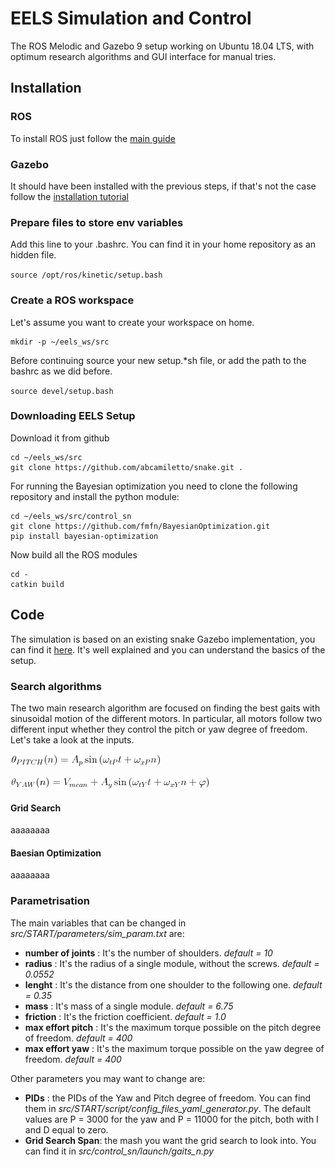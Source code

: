 # EELS Simulation and Control
The ROS Melodic and Gazebo 9 setup working on Ubuntu 18.04 LTS, with optimum research algorithms and GUI interface for manual tries.

## Installation

### ROS
To install ROS just follow the [main guide](http://wiki.ros.org/melodic/Installation/Ubuntu)

### Gazebo
It should have been installed with the previous steps, if that's not the case follow the [installation tutorial](http://gazebosim.org/tutorials?tut=install_ubuntu&cat=install)

### Prepare files to store env variables
Add this line to your .bashrc. You can find it in your home repository as an hidden file.

`source /opt/ros/kinetic/setup.bash`

### Create a ROS workspace
Let's assume you want to create your workspace on home.

```
mkdir -p ~/eels_ws/src
```

Before continuing source your new setup.*sh file, or add the path to the bashrc as we did before.

`source devel/setup.bash`

### Downloading EELS Setup

Download it from github
```
cd ~/eels_ws/src
git clone https://github.com/abcamiletto/snake.git .
```
For running the Bayesian optimization you need to clone the following repository and install the python module:
```
cd ~/eels_ws/src/control_sn
git clone https://github.com/fmfn/BayesianOptimization.git
pip install bayesian-optimization
```
Now build all the ROS modules

```
cd -
catkin build
```

## Code 
The simulation is based on an existing snake Gazebo implementation, you can find it [here](http://answers.gazebosim.org/question/16715/how-can-i-represent-a-anake-robot-with-many-identical-segmens-in-sdf/). It's well explained and you can understand the basics of the setup.

### Search algorithms
The two main research algorithm are focused on finding the best gaits with sinusoidal motion of the different motors. In particular, all motors follow two different input whether they control the pitch or yaw degree of freedom.
Let's take a look at the inputs.

![Alt text](yaw1.png?raw=true "Title")

![Alt text](pitch.png?raw=true "Title")


#### Grid Search
aaaaaaaa
#### Baesian Optimization
aaaaaaaa
### Parametrisation
The main variables that can be changed in *src/START/parameters/sim_param.txt* are:

- **number of joints** : It's the number of shoulders. *default = 10* 
- **radius** : It's the radius of a single module, without the screws. *default = 0.0552*
- **lenght** : It's the distance from one shoulder to the following one. *default = 0.35*
- **mass** : It's mass of a single module. *default = 6.75*
- **friction** : It's the friction coefficient. *default = 1.0*
- **max effort pitch** : It's the maximum torque possible on the pitch degree of freedom. *default = 400*
- **max effort yaw** : It's the maximum torque possible on the yaw degree of freedom. *default = 400*

Other parameters you may want to change are:

- **PIDs** : the PIDs of the Yaw and Pitch degree of freedom. You can find them in *src/START/script/config_files_yaml_generator.py*. The default values are P = 3000 for the yaw and P = 11000 for the pitch, both with I and D equal to zero.
- **Grid Search Span**: the mash you want the grid search to look into. You can find it in *src/control_sn/launch/gaits_n.py*
